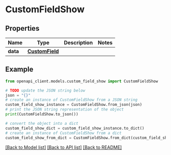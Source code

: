 # CustomFieldShow


## Properties

Name | Type | Description | Notes
------------ | ------------- | ------------- | -------------
**data** | [**CustomField**](CustomField.md) |  | 

## Example

```python
from openapi_client.models.custom_field_show import CustomFieldShow

# TODO update the JSON string below
json = "{}"
# create an instance of CustomFieldShow from a JSON string
custom_field_show_instance = CustomFieldShow.from_json(json)
# print the JSON string representation of the object
print(CustomFieldShow.to_json())

# convert the object into a dict
custom_field_show_dict = custom_field_show_instance.to_dict()
# create an instance of CustomFieldShow from a dict
custom_field_show_from_dict = CustomFieldShow.from_dict(custom_field_show_dict)
```
[[Back to Model list]](../README.md#documentation-for-models) [[Back to API list]](../README.md#documentation-for-api-endpoints) [[Back to README]](../README.md)


